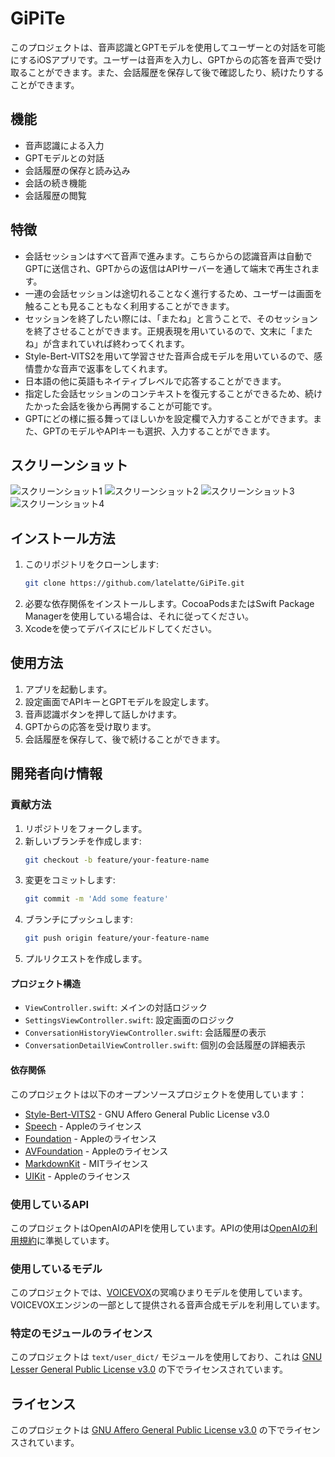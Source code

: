 # GiPiTe

このプロジェクトは、音声認識とGPTモデルを使用してユーザーとの対話を可能にするiOSアプリです。ユーザーは音声を入力し、GPTからの応答を音声で受け取ることができます。また、会話履歴を保存して後で確認したり、続けたりすることができます。

## 機能

- 音声認識による入力
- GPTモデルとの対話
- 会話履歴の保存と読み込み
- 会話の続き機能
- 会話履歴の閲覧

## 特徴
- 会話セッションはすべて音声で進みます。こちらからの認識音声は自動でGPTに送信され、GPTからの返信はAPIサーバーを通して端末で再生されます。
- 一連の会話セッションは途切れることなく進行するため、ユーザーは画面を触ることも見ることもなく利用することができます。
- セッションを終了したい際には、「またね」と言うことで、そのセッションを終了させることができます。正規表現を用いているので、文末に「またね」が含まれていれば終わってくれます。
- Style-Bert-VITS2を用いて学習させた音声合成モデルを用いているので、感情豊かな音声で返事をしてくれます。
- 日本語の他に英語もネイティブレベルで応答することができます。
- 指定した会話セッションのコンテキストを復元することができるため、続けたかった会話を後から再開することが可能です。
- GPTにどの様に振る舞ってほしいかを設定欄で入力することができます。また、GPTのモデルやAPIキーも選択、入力することができます。

## スクリーンショット

![スクリーンショット1](Resources/splashscreen.jpeg)
![スクリーンショット2](Resources/main-screen.jpeg)
![スクリーンショット3](Resources/settings-screen.jpeg)
![スクリーンショット4](Resources/history-view.jpeg)



## インストール方法

1. このリポジトリをクローンします:
    ```sh
    git clone https://github.com/latelatte/GiPiTe.git
    ```
2. 必要な依存関係をインストールします。CocoaPodsまたはSwift Package Managerを使用している場合は、それに従ってください。
3. Xcodeを使ってデバイスにビルドしてください。


## 使用方法

1. アプリを起動します。
2. 設定画面でAPIキーとGPTモデルを設定します。
3. 音声認識ボタンを押して話しかけます。
4. GPTからの応答を受け取ります。
5. 会話履歴を保存して、後で続けることができます。

## 開発者向け情報

### 貢献方法

1. リポジトリをフォークします。
2. 新しいブランチを作成します:
    ```sh
    git checkout -b feature/your-feature-name
    ```
3. 変更をコミットします:
    ```sh
    git commit -m 'Add some feature'
    ```
4. ブランチにプッシュします:
    ```sh
    git push origin feature/your-feature-name
    ```
5. プルリクエストを作成します。

#### プロジェクト構造

- `ViewController.swift`: メインの対話ロジック
- `SettingsViewController.swift`: 設定画面のロジック
- `ConversationHistoryViewController.swift`: 会話履歴の表示
- `ConversationDetailViewController.swift`: 個別の会話履歴の詳細表示

#### 依存関係

このプロジェクトは以下のオープンソースプロジェクトを使用しています：

- [Style-Bert-VITS2](https://github.com/litagin02/Style-Bert-VITS2) - GNU Affero General Public License v3.0
- [Speech](https://developer.apple.com/documentation/speech) - Appleのライセンス
- [Foundation](https://developer.apple.com/documentation/foundation) - Appleのライセンス
- [AVFoundation](https://developer.apple.com/documentation/avfoundation) - Appleのライセンス
- [MarkdownKit](https://github.com/bmoliveira/MarkdownKit) - MITライセンス
- [UIKit](https://developer.apple.com/documentation/uikit) - Appleのライセンス

### 使用しているAPI

このプロジェクトはOpenAIのAPIを使用しています。APIの使用は[OpenAIの利用規約](https://openai.com/terms)に準拠しています。

### 使用しているモデル

このプロジェクトでは、[VOICEVOX](https://voicevox.hiroshiba.jp/)の冥鳴ひまりモデルを使用しています。VOICEVOXエンジンの一部として提供される音声合成モデルを利用しています。

### 特定のモジュールのライセンス

このプロジェクトは `text/user_dict/` モジュールを使用しており、これは [GNU Lesser General Public License v3.0](LGPL_LICENSE) の下でライセンスされています。

## ライセンス

このプロジェクトは [GNU Affero General Public License v3.0](LICENSE) の下でライセンスされています。
